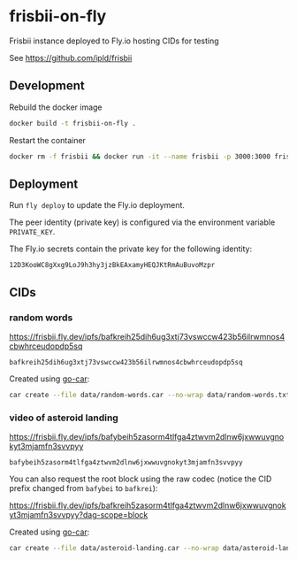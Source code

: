 # frisbii-on-fly

Frisbii instance deployed to Fly.io hosting CIDs for testing

See https://github.com/ipld/frisbii

## Development

Rebuild the docker image

```sh
docker build -t frisbii-on-fly .
```

Restart the container

```sh
docker rm -f frisbii && docker run -it --name frisbii -p 3000:3000 frisbii-on-fly
```

## Deployment

Run `fly deploy` to update the Fly.io deployment.

The peer identity (private key) is configured via the environment variable `PRIVATE_KEY`.

The Fly.io secrets contain the private key for the following identity:

```
12D3KooWC8gXxg9LoJ9h3hy3jzBkEAxamyHEQJKtRmAuBuvoMzpr
```

## CIDs

### random words

https://frisbii.fly.dev/ipfs/bafkreih25dih6ug3xtj73vswccw423b56ilrwmnos4cbwhrceudopdp5sq

```
bafkreih25dih6ug3xtj73vswccw423b56ilrwmnos4cbwhrceudopdp5sq
```

Created using [go-car](https://github.com/ipld/go-car/):

```sh
car create --file data/random-words.car --no-wrap data/random-words.txt
```

### video of asteroid landing

https://frisbii.fly.dev/ipfs/bafybeih5zasorm4tlfga4ztwvm2dlnw6jxwwuvgnokyt3mjamfn3svvpyy


```
bafybeih5zasorm4tlfga4ztwvm2dlnw6jxwwuvgnokyt3mjamfn3svvpyy
```

You can also request the root block using the raw codec (notice the CID prefix changed from
`bafybei` to `bafkrei`):

https://frisbii.fly.dev/ipfs/bafkreih5zasorm4tlfga4ztwvm2dlnw6jxwwuvgnokyt3mjamfn3svvpyy?dag-scope=block



Created using [go-car](https://github.com/ipld/go-car/):

```sh
car create --file data/asteroid-landing.car --no-wrap data/asteroid-landing.mp4
```
